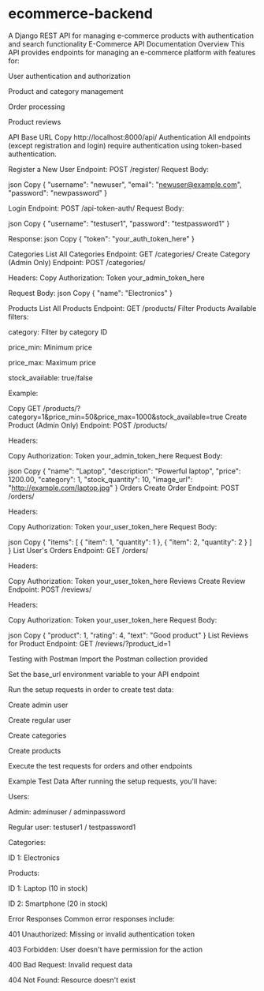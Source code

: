 # ecommerce-backend
A Django REST API for managing e-commerce products with authentication and search functionality
E-Commerce API Documentation
Overview
This API provides endpoints for managing an e-commerce platform with features for:

User authentication and authorization

Product and category management

Order processing

Product reviews

API Base URL
Copy
http://localhost:8000/api/
Authentication
All endpoints (except registration and login) require authentication using token-based authentication.

Register a New User
Endpoint: POST /register/
Request Body:

json
Copy
{
    "username": "newuser",
    "email": "newuser@example.com",
    "password": "newpassword"
}


Login
Endpoint: POST /api-token-auth/
Request Body:

json
Copy
{
    "username": "testuser1",
    "password": "testpassword1"
}

Response:
json
Copy
{
    "token": "your_auth_token_here"
}


Categories
List All Categories
Endpoint: GET /categories/
Create Category (Admin Only)
Endpoint: POST /categories/

Headers:
Copy
Authorization: Token your_admin_token_here

Request Body:
json
Copy
{
    "name": "Electronics"
}


Products
List All Products
Endpoint: GET /products/
Filter Products
Available filters:

category: Filter by category ID

price_min: Minimum price

price_max: Maximum price

stock_available: true/false

Example:

Copy
GET /products/?category=1&price_min=50&price_max=1000&stock_available=true
Create Product (Admin Only)
Endpoint: POST /products/

Headers:

Copy
Authorization: Token your_admin_token_here
Request Body:

json
Copy
{
    "name": "Laptop",
    "description": "Powerful laptop",
    "price": 1200.00,
    "category": 1,
    "stock_quantity": 10,
    "image_url": "http://example.com/laptop.jpg"
}
Orders
Create Order
Endpoint: POST /orders/

Headers:

Copy
Authorization: Token your_user_token_here
Request Body:

json
Copy
{
    "items": [
        {
            "item": 1,
            "quantity": 1
        },
        {
            "item": 2,
            "quantity": 2
        }
    ]
}
List User's Orders
Endpoint: GET /orders/

Headers:

Copy
Authorization: Token your_user_token_here
Reviews
Create Review
Endpoint: POST /reviews/

Headers:

Copy
Authorization: Token your_user_token_here
Request Body:

json
Copy
{
    "product": 1,
    "rating": 4,
    "text": "Good product"
}
List Reviews for Product
Endpoint: GET /reviews/?product_id=1

Testing with Postman
Import the Postman collection provided

Set the base_url environment variable to your API endpoint

Run the setup requests in order to create test data:

Create admin user

Create regular user

Create categories

Create products

Execute the test requests for orders and other endpoints

Example Test Data
After running the setup requests, you'll have:

Users:

Admin: adminuser / adminpassword

Regular user: testuser1 / testpassword1

Categories:

ID 1: Electronics

Products:

ID 1: Laptop (10 in stock)

ID 2: Smartphone (20 in stock)

Error Responses
Common error responses include:

401 Unauthorized: Missing or invalid authentication token

403 Forbidden: User doesn't have permission for the action

400 Bad Request: Invalid request data

404 Not Found: Resource doesn't exist